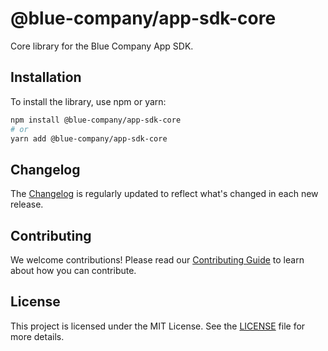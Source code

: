 # @blue-company/app-sdk-core

Core library for the Blue Company App SDK.

## Installation

To install the library, use npm or yarn:

```bash
npm install @blue-company/app-sdk-core
# or
yarn add @blue-company/app-sdk-core
```

## Changelog

The [Changelog](https://github.com/bluecontract/blue-js/blob/main/CHANGELOG.md) is regularly updated to reflect what's changed in each new release.

## Contributing

We welcome contributions! Please read our [Contributing Guide](https://github.com/bluecontract/blue-js/blob/main/CONTRIBUTING.md) to learn about how you can contribute.

## License

This project is licensed under the MIT License. See the [LICENSE](LICENSE) file for more details.
